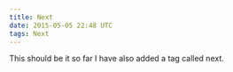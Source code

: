 ```yaml
---
title: Next
date: 2015-05-05 22:48 UTC
tags: Next
---
```

This should be it so far
I have also added a tag called next.

